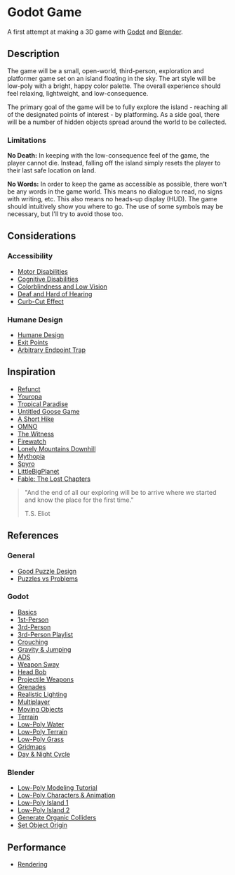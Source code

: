 # Godot Game

A first attempt at making a 3D game with [Godot](https://godotengine.org/) and [Blender](https://www.blender.org/).

## Description

The game will be a small, open-world, third-person, exploration and platformer game set on an island floating in the sky. The art style will be low-poly with a bright, happy color palette. The overall experience should feel relaxing, lightweight, and low-consequence.

The primary goal of the game will be to fully explore the island - reaching all of the designated points of interest - by platforming. As a side goal, there will be a number of hidden objects spread around the world to be collected.

### Limitations

**No Death:** In keeping with the low-consequence feel of the game, the player cannot die. Instead, falling off the island simply resets the player to their last safe location on land.

**No Words:** In order to keep the game as accessible as possible, there won't be any words in the game world. This means no dialogue to read, no signs with writing, etc. This also means no heads-up display (HUD). The game should intuitively show you where to go. The use of some symbols may be necessary, but I'll try to avoid those too.

## Considerations

### Accessibility

- [Motor Disabilities](https://www.youtube.com/watch?v=Ufe0i26DGiA)
- [Cognitive Disabilities](https://www.youtube.com/watch?v=ObhvacfIOg0)
- [Colorblindness and Low Vision](https://www.youtube.com/watch?v=xrqdU4cZaLw)
- [Deaf and Hard of Hearing](https://www.youtube.com/watch?v=4NGe4dzlukc)
- [Curb-Cut Effect](https://www.youtube.com/watch?v=PJoax1Z1x4Y)

### Humane Design

- [Humane Design](https://www.youtube.com/watch?v=GArkyxP8-n0)
- [Exit Points](https://www.youtube.com/watch?v=GqjkWec61gQ)
- [Arbitrary Endpoint Trap](https://www.youtube.com/watch?v=S8ma4QM2tyE)

## Inspiration

- [Refunct](https://www.youtube.com/watch?v=NiPY61OqRSo)
- [Youropa](https://www.youtube.com/watch?v=idlFdCiXP58)
- [Tropical Paradise](https://www.youtube.com/watch?v=AkJF14CLVCk)
- [Untitled Goose Game](https://www.youtube.com/watch?v=gruIyw_AHYE)
- [A Short Hike](https://www.youtube.com/watch?v=ZW8gWgpptI8)
- [OMNO](https://www.youtube.com/watch?v=WSZKvX0LYZw)
- [The Witness](https://www.youtube.com/watch?v=KZokQov_aH0)
- [Firewatch](https://www.youtube.com/watch?v=O_r6t6_bN3c)
- [Lonely Mountains Downhill](https://www.youtube.com/watch?v=D9DCEm4u6QA)
- [Mythopia](https://www.youtube.com/watch?v=2tUoT0RPOXY)
- [Spyro](https://www.youtube.com/watch?v=Eqf0eSkB4Ec)
- [LittleBigPlanet](https://www.youtube.com/watch?v=Yyr5CS0DwHI)
- [Fable: The Lost Chapters](https://www.youtube.com/watch?v=EqTvWwQ9JGg)

>  "And the end of all our exploring will be to arrive where we started and know the place for the first time."
> 
> T.S. Eliot

## References

### General

- [Good Puzzle Design](https://www.youtube.com/watch?v=zsjC6fa_YBg)
- [Puzzles vs Problems](https://www.youtube.com/watch?v=w1_zmx-wU0U)

### Godot

- [Basics](https://www.youtube.com/watch?v=-D-IcbsdT04)
- [1st-Person](https://www.youtube.com/watch?v=Nn2mi5sI8bM)
- [3rd-Person](https://www.youtube.com/watch?v=Lxx6M1AQVeU)
- [3rd-Person Playlist](https://www.youtube.com/playlist?list=PLqbBeBobXe09NZez_1LLRcT7NQ9NfUCBC)
- [Crouching](https://www.youtube.com/watch?v=PqRiIWo8hSE)
- [Gravity & Jumping](https://www.youtube.com/watch?v=MjLuzOzZlmk)
- [ADS](https://www.youtube.com/watch?v=K53bAYLXKDw)
- [Weapon Sway](https://www.youtube.com/watch?v=y8oJcA9X8-Y)
- [Head Bob](https://www.youtube.com/watch?v=jdMZZsLL_B0)
- [Projectile Weapons](https://www.youtube.com/watch?v=IDsoEAj5xG0)
- [Grenades](https://www.youtube.com/watch?v=t9_PsJQIszs)
- [Realistic Lighting](https://www.youtube.com/watch?v=dy_cnjtK4vM)
- [Multiplayer](https://www.youtube.com/watch?v=K0luHLZxjBA)
- [Moving Objects](https://www.youtube.com/watch?v=fZ6bOERw03M)
- [Terrain](https://www.youtube.com/watch?v=3JM6L-aEQdE)
- [Low-Poly Water](https://www.youtube.com/watch?v=5MfcliFqjnE)
- [Low-Poly Terrain](https://www.youtube.com/watch?v=mGCwjvAibyw)
- [Low-Poly Grass](https://www.youtube.com/watch?v=GLtdy3jiAp0)
- [Gridmaps](https://www.youtube.com/watch?v=jD04Tua191Q)
- [Day & Night Cycle](https://www.youtube.com/watch?v=ZEenlZLltOE)

### Blender

- [Low-Poly Modeling Tutorial](https://www.youtube.com/watch?v=1jHUY3qoBu8)
- [Low-Poly Characters & Animation](https://www.youtube.com/watch?v=TZDnV4KshM8)
- [Low-Poly Island 1](https://www.youtube.com/watch?v=3njdzYh_1GM)
- [Low-Poly Island 2](https://www.youtube.com/watch?v=0lj643VmTsg)
- [Generate Organic Colliders](https://www.youtube.com/watch?v=Mq-_FffB2eE)
- [Set Object Origin](https://www.youtube.com/watch?v=_ojeeuNtJM8)

## Performance

- [Rendering](https://www.youtube.com/watch?v=CHYxjpYep_M)
